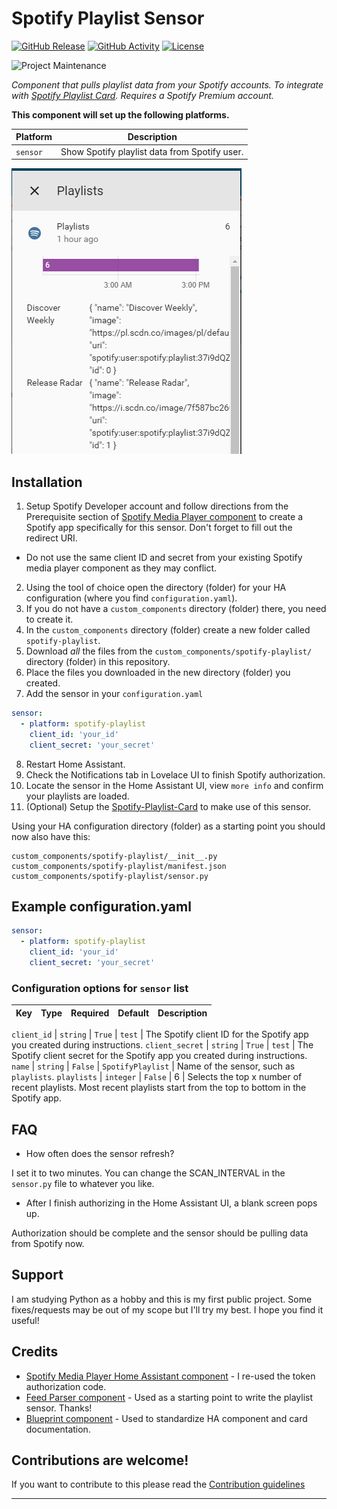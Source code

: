 # Spotify Playlist Sensor

[![GitHub Release][releases-shield]][releases]
[![GitHub Activity][commits-shield]][commits]
[![License][license-shield]](LICENSE.md)

![Project Maintenance][maintenance-shield]


_Component that pulls playlist data from your Spotify accounts. To integrate with [Spotify Playlist Card][Spotify-Playlist-Card]. Requires a Spotify Premium account._


**This component will set up the following platforms.**

Platform | Description
-- | --
`sensor` | Show Spotify playlist data from Spotify user.

![header][headerimg]

## Installation

1. Setup Spotify Developer account and follow directions from the Prerequisite section of [Spotify Media Player component](https://www.home-assistant.io/components/media_player.spotify/) to create a Spotify app specifically for this sensor. Don't forget to fill out the redirect URI.
- Do not use the same client ID and secret from your existing Spotify media player component as they may conflict.
2. Using the tool of choice open the directory (folder) for your HA configuration (where you find `configuration.yaml`).
3. If you do not have a `custom_components` directory (folder) there, you need to create it.
4. In the `custom_components` directory (folder) create a new folder called `spotify-playlist`.
5. Download _all_ the files from the `custom_components/spotify-playlist/` directory (folder) in this repository.
6. Place the files you downloaded in the new directory (folder) you created.
7. Add the sensor in your `configuration.yaml`
```yaml
sensor:
  - platform: spotify-playlist
    client_id: 'your_id'
    client_secret: 'your_secret'
```
8. Restart Home Assistant.
9. Check the Notifications tab in Lovelace UI to finish Spotify authorization.
10. Locate the sensor in the Home Assistant UI, view ``more info`` and confirm your playlists are loaded.
11. (Optional) Setup the [Spotify-Playlist-Card](https://github.com/dnguyen800/Spotify-Playlist-Card) to make use of this sensor.


Using your HA configuration directory (folder) as a starting point you should now also have this:

```text
custom_components/spotify-playlist/__init__.py
custom_components/spotify-playlist/manifest.json
custom_components/spotify-playlist/sensor.py
```

## Example configuration.yaml

```yaml
sensor:
  - platform: spotify-playlist
    client_id: 'your_id'
    client_secret: 'your_secret'
```


### Configuration options for `sensor` list

Key | Type | Required | Default | Description
-- | -- | -- | -- | --

`client_id` | `string` | `True` |  `test` | The Spotify client ID for the Spotify app you created during instructions.
`client_secret` | `string` | `True` | `test` | The Spotify client secret for the Spotify app you created during instructions.
`name` | `string` | `False` | `SpotifyPlaylist` | Name of the sensor, such as `playlists`.
`playlists` | `integer` | `False` | 6 | Selects the top x number of recent playlists. Most recent playlists start from the top to bottom in the Spotify app.


## FAQ
- How often does the sensor refresh?

I set it to two minutes. You can change the SCAN_INTERVAL in the ``sensor.py`` file to whatever you like.

- After I finish authorizing in the Home Assistant UI, a blank screen pops up.

Authorization should be complete and the sensor should be pulling data from Spotify now.

## Support
I am studying Python as a hobby and this is my first public project. Some fixes/requests may be out of my scope but I'll try my best. I hope you find it useful!

## Credits
  - [Spotify Media Player Home Assistant component](https://www.home-assistant.io/components/media_player.spotify/) - I re-used the token authorization code.
  - [Feed Parser component](https://github.com/custom-components/sensor.feedparser) - Used as a starting point to write the playlist sensor. Thanks!
  - [Blueprint component](https://github.com/custom-components/blueprint) - Used to standardize HA component and card documentation.


## Contributions are welcome!

If you want to contribute to this please read the [Contribution guidelines](CONTRIBUTING.md)

***
[Spotify-Playlist-Card]: https://github.com/dnguyen800/Spotify-Playlist-Card
[spotify-playlist]: https://github.com/dnguyen800/Spotify-Playlist-Sensor

[commits-shield]: https://img.shields.io/github/commit-activity/y/dnguyen800/Spotify-Playlist-Sensor.svg
[commits]: https://github.com/dnguyen800/Spotify-Playlist-Sensor/releases/commits/master
[headerimg]: header.png
[license-shield]: https://img.shields.io/github/license/dnguyen800/Spotify-Playlist-Sensor.svg?style=for-the-badge
[maintenance-shield]: https://img.shields.io/badge/maintainer-Dan%20Nguyen%20%40dnguyen800-blue.svg?style=for-the-badge
[releases-shield]: https://img.shields.io/github/release/dnguyen800/Spotify-Playlist-Sensor.svg?style=for-the-badge
[releases]: https://github.com/dnguyen800/Spotify-Playlist-Sensor/releases





